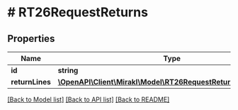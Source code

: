# # RT26RequestReturns

## Properties

Name | Type | Description | Notes
------------ | ------------- | ------------- | -------------
**id** | **string** | Return id | [optional]
**returnLines** | [**\OpenAPI\Client\Mirakl\Model\RT26RequestReturnsReturnLines[]**](RT26RequestReturnsReturnLines.md) | Return lines | [optional]

[[Back to Model list]](../../README.md#models) [[Back to API list]](../../README.md#endpoints) [[Back to README]](../../README.md)
